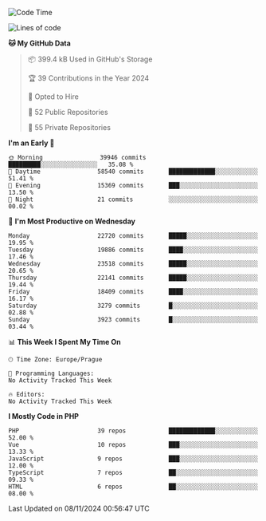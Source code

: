<!--START_SECTION:waka-->
![Code Time](http://img.shields.io/badge/Code%20Time-1%2C583%20hrs%2058%20mins-blue)

![Lines of code](https://img.shields.io/badge/From%20Hello%20World%20I%27ve%20Written-35.7%20million%20lines%20of%20code-blue)

**🐱 My GitHub Data** 

> 📦 399.4 kB Used in GitHub's Storage 
 > 
> 🏆 39 Contributions in the Year 2024
 > 
> 💼 Opted to Hire
 > 
> 📜 52 Public Repositories 
 > 
> 🔑 55 Private Repositories 
 > 
**I'm an Early 🐤** 

```text
🌞 Morning                39946 commits       █████████░░░░░░░░░░░░░░░░   35.08 % 
🌆 Daytime                58540 commits       █████████████░░░░░░░░░░░░   51.41 % 
🌃 Evening                15369 commits       ███░░░░░░░░░░░░░░░░░░░░░░   13.50 % 
🌙 Night                  21 commits          ░░░░░░░░░░░░░░░░░░░░░░░░░   00.02 % 
```
📅 **I'm Most Productive on Wednesday** 

```text
Monday                   22720 commits       █████░░░░░░░░░░░░░░░░░░░░   19.95 % 
Tuesday                  19886 commits       ████░░░░░░░░░░░░░░░░░░░░░   17.46 % 
Wednesday                23518 commits       █████░░░░░░░░░░░░░░░░░░░░   20.65 % 
Thursday                 22141 commits       █████░░░░░░░░░░░░░░░░░░░░   19.44 % 
Friday                   18409 commits       ████░░░░░░░░░░░░░░░░░░░░░   16.17 % 
Saturday                 3279 commits        █░░░░░░░░░░░░░░░░░░░░░░░░   02.88 % 
Sunday                   3923 commits        █░░░░░░░░░░░░░░░░░░░░░░░░   03.44 % 
```


📊 **This Week I Spent My Time On** 

```text
🕑︎ Time Zone: Europe/Prague

💬 Programming Languages: 
No Activity Tracked This Week

🔥 Editors: 
No Activity Tracked This Week
```

**I Mostly Code in PHP** 

```text
PHP                      39 repos            █████████████░░░░░░░░░░░░   52.00 % 
Vue                      10 repos            ███░░░░░░░░░░░░░░░░░░░░░░   13.33 % 
JavaScript               9 repos             ███░░░░░░░░░░░░░░░░░░░░░░   12.00 % 
TypeScript               7 repos             ██░░░░░░░░░░░░░░░░░░░░░░░   09.33 % 
HTML                     6 repos             ██░░░░░░░░░░░░░░░░░░░░░░░   08.00 % 
```




 Last Updated on 08/11/2024 00:56:47 UTC
<!--END_SECTION:waka-->
<!--
**AlexKratky/AlexKratky** is a ✨ _special_ ✨ repository because its `README.md` (this file) appears on your GitHub profile.

Here are some ideas to get you started:

- 🔭 I’m currently working on ...
- 🌱 I’m currently learning ...
- 👯 I’m looking to collaborate on ...
- 🤔 I’m looking for help with ...
- 💬 Ask me about ...
- 📫 How to reach me: ...
- 😄 Pronouns: ...
- ⚡ Fun fact: ...
-->
